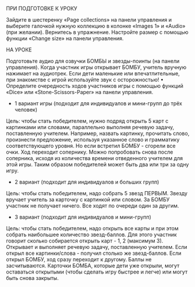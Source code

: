 ПРИ ПОДГОТОВКЕ К УРОКУ

Зайдите в шестеренку «Page collections» на панели управления и выберите галочкой нужную коллекцию в колонке «Images 1» и «Audio» (при желании). Вернитесь в упражнение. Настройте размер с помощью функции «Change size» на панели управления.

НА УРОКЕ

Подготовьте аудио для озвучки БОМБЫ и звезды-поинты (на панели управления). Когда участник игры открывает БОМБУ, учитель вручную нажимает на аудиотрек.
Если дети маленькие или впечатлительные, при знакомстве с игрой используйте звук с осторожностью!
• Определите очередность ходов участников игры с помощью функций «Dice» или «Stone-Scissors-Paper» на панели управления.

* 1 вариант игры (подходит для индивидуалов и мини-групп до трёх человек)


Цель: чтобы стать победителем, нужно подряд открыть 5 карт с картинками или словами, параллельно выполняя речевую задачу, поставленную учителем. Например,
назвать картинку, прочитать слово, произнести предложение, используя указанное слово и грамматику соответствующего уровня.
Но если встретил БОМБУ - сгорели все очки. Ход переходит сопернику. Можно попробовать снова после соперника, исходя из количества времени отведенного учителем для этой игры. Таким образом победителей может быть два или три за одну игру.

* 2 вариант (подходит для индивидуалов и больших групп)

Цель: чтобы стать победителем, надо собрать 5 звезд ПЕРВЫМ. Звезду вручает учитель за карточку с картинкой или словом. За БОМБУ участник не получает ничего. Все ходят по очереди один за другим.

* 3 вариант (подходит для индивидуалов и мини-групп)

Цель: чтобы стать победителем, надо открыть все карты и при этом собрать наибольшее количество звезд-баллов. Для этого участник говорит сколько собирается открыть карт - 1, 2 (максимум 3). Открывает и выполняет речевую задачу, поставленную учителем. Если открыл все картинки/слова - получил столько же звезд-баллов. Если открыл БОМБУ, ход сразу переходит к другому. Баллы не засчитываются. Карточки БОМБА, которые дети уже открыли, могут оставаться открытыми (чтобы сделать игру быстрее и легче) или могут быть снова закрыты.
